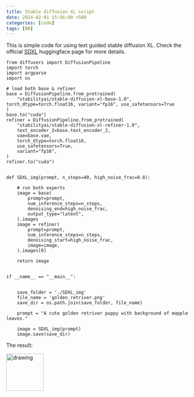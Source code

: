 ```yaml
---
title: Stable diffusion XL script
date: 2024-02-01 15:56:00 +500
categories: [code]
tags: [NN]
---
```

This is simple code for using text guided stable diffusion XL. Check the official [SDXL](https://huggingface.co/docs/diffusers/en/using-diffusers/sdxl) huggingface page for more details. 
```
from diffusers import DiffusionPipeline
import torch
import argparse
import os

# load both base & refiner
base = DiffusionPipeline.from_pretrained(
    "stabilityai/stable-diffusion-xl-base-1.0", torch_dtype=torch.float16, variant="fp16", use_safetensors=True
)
base.to("cuda")
refiner = DiffusionPipeline.from_pretrained(
    "stabilityai/stable-diffusion-xl-refiner-1.0",
    text_encoder_2=base.text_encoder_2,
    vae=base.vae,
    torch_dtype=torch.float16,
    use_safetensors=True,
    variant="fp16",
)
refiner.to("cuda")


def SDXL_img(prompt, n_steps=40, high_noise_frac=0.8):

    # run both experts
    image = base(
        prompt=prompt,
        num_inference_steps=n_steps,
        denoising_end=high_noise_frac,
        output_type="latent",
    ).images
    image = refiner(
        prompt=prompt,
        num_inference_steps=n_steps,
        denoising_start=high_noise_frac,
        image=image,
    ).images[0]

    return image


if __name__ == "__main__":


    save_folder = './SDXL_img'
    file_name = 'golden_retriver.png'
    save_dir = os.path.join(save_folder, file_name)

    prompt = "A cute golden retriver puppy with background of mapple leaves."

    image = SDXL_img(prompt)
    image.save(save_dir)
```

The result:
<!-- ![puar1]({{ site.url }}/assets/img/2024-02-01/golden_retriver.png) -->

<img src="{{ site.url }}/assets/img/2024-02-01/golden_retriver.png" alt="drawing" width="100"/>